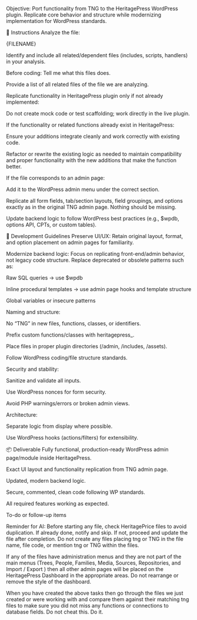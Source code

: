 Objective:
Port functionality from TNG to the HeritagePress WordPress plugin. Replicate core behavior and structure while modernizing implementation for WordPress standards.

🔧 Instructions
Analyze the file:

{FILENAME}

Identify and include all related/dependent files (includes, scripts, handlers) in your analysis.

Before coding:
Tell me what this files does.

Provide a list of all related files of the file we are analyzing.

Replicate functionality in HeritagePress plugin only if not already implemented:

Do not create mock code or test scaffolding; work directly in the live plugin.

If the functionality or related functions already exist in HeritagePress:

Ensure your additions integrate cleanly and work correctly with existing code.

Refactor or rewrite the existing logic as needed to maintain compatibility and proper functionality with the new additions that make the function better.

If the file corresponds to an admin page:

Add it to the WordPress admin menu under the correct section.

Replicate all form fields, tab/section layouts, field groupings, and options exactly as in the original TNG admin page. Nothing should be missing.

Update backend logic to follow WordPress best practices (e.g., $wpdb, options API, CPTs, or custom tables).

🧩 Development Guidelines
Preserve UI/UX:
Retain original layout, format, and option placement on admin pages for familiarity.

Modernize backend logic:
Focus on replicating front-end/admin behavior, not legacy code structure. Replace deprecated or obsolete patterns such as:

Raw SQL queries → use $wpdb

Inline procedural templates → use admin page hooks and template structure

Global variables or insecure patterns

Naming and structure:

No “TNG” in new files, functions, classes, or identifiers.

Prefix custom functions/classes with heritagepress\_.

Place files in proper plugin directories (/admin, /includes, /assets).

Follow WordPress coding/file structure standards.

Security and stability:

Sanitize and validate all inputs.

Use WordPress nonces for form security.

Avoid PHP warnings/errors or broken admin views.

Architecture:

Separate logic from display where possible.

Use WordPress hooks (actions/filters) for extensibility.

📦 Deliverable
Fully functional, production-ready WordPress admin page/module inside HeritagePress.

Exact UI layout and functionality replication from TNG admin page.

Updated, modern backend logic.

Secure, commented, clean code following WP standards.

All required features working as expected.

To-do or follow-up items

Reminder for AI:
Before starting any file, check HeritagePrice files to avoid duplication. If already done, notify and skip. If not, proceed and update the file after completion. Do not create any files placing tng or TNG in the file name, file code, or mention tng or TNG within the files.

If any of the files have administration menus and they are not part of the main menus (Trees, People, Families, Media, Sources, Repositories, and Import / Export ) then all other admin pages will be placed on the HeritagePress Dashboard in the appropriate areas. Do not rearrange or remove the style of the dashboard.

When you have created the above tasks then go through the files we just created or were working with and compare them against their matching tng files to make sure you did not miss any functions or connections to database fields. Do not cheat this. Do it.
